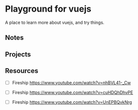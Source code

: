 # Playground for vuejs

A place to learn more about vuejs, and try things.

## Notes

## Projects

## Resources

- [ ] Fireship https://www.youtube.com/watch?v=nhBVL41-_Cw

- [ ] Fireship https://www.youtube.com/watch?v=cuHDQhDhvPE

- [ ] Fireship https://www.youtube.com/watch?v=UnEPBQvkNrg
